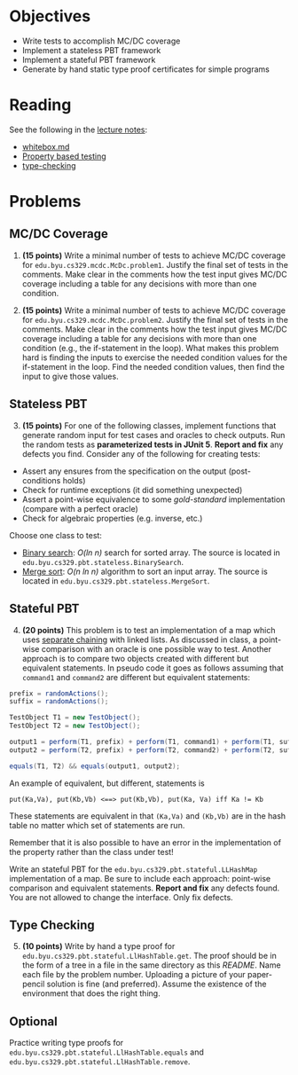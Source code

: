 # Objectives

  * Write tests to accomplish MC/DC coverage
  * Implement a stateless PBT framework
  * Implement a stateful PBT framework
  * Generate by hand static type proof certificates for simple programs

# Reading

See the following in the [lecture notes](https://bitbucket.org/byucs329/byu-cs-329-lecture-notes/src/master/):

  * [whitebox.md](https://bitbucket.org/byucs329/byu-cs-329-lecture-notes/src/master/whitebox/white-box.md)
  * [Property based testing](https://bitbucket.org/byucs329/byu-cs-329-lecture-notes/src/master/property-based-testing/)
  * [type-checking](https://bitbucket.org/byucs329/byu-cs-329-lecture-notes/src/master/type-checking.md)

# Problems

## MC/DC Coverage

1) **(15 points)** Write a minimal number of tests to achieve MC/DC coverage for `edu.byu.cs329.mcdc.McDc.problem1`. Justify the final set of tests in the comments. Make clear in the comments how the test input gives MC/DC coverage including a table for any decisions with more than one condition.

2) **(15 points)** Write a minimal number of tests to achieve MC/DC coverage for `edu.byu.cs329.mcdc.McDc.problem2`. Justify the final set of tests in the comments. Make clear in the comments how the test input gives MC/DC coverage including a table for any decisions with more than one condition (e.g., the if-statement in the loop). What makes this problem hard is finding the inputs to exercise the needed condition values for the if-statement in the loop. Find the needed condition values, then find the input to give those values.

## Stateless PBT

3) **(15 points)** For one of the following classes, implement functions that generate random input for test cases and oracles to check outputs. Run the random tests as **parameterized tests in JUnit 5**. **Report and fix** any defects you find. Consider any of the following for creating tests:

  * Assert any ensures from the specification on the output (post-conditions holds)
  * Check for runtime exceptions (it did something unexpected)
  * Assert a point-wise equivalence to some *gold-standard* implementation (compare with a perfect oracle)
  * Check for algebraic properties (e.g. inverse, etc.)

Choose one class to test:

  * [Binary search](https://en.wikipedia.org/wiki/Binary_search_algorithm): *O(ln n)* search for sorted array. The source is located in `edu.byu.cs329.pbt.stateless.BinarySearch`. 
  * [Merge sort](https://en.wikipedia.org/wiki/Merge_sort): *O(n ln n)* algorithm to sort an input array. The source is located in `edu.byu.cs329.pbt.stateless.MergeSort`.

## Stateful PBT

4) **(20 points)** This problem is to test an implementation of a map which uses [separate chaining](https://en.wikipedia.org/wiki/Hash_table) with linked lists. As discussed in class, a point-wise comparison with an oracle is one possible way to test. Another approach is to compare two objects created with different but equivalent statements. In pseudo code it goes as follows assuming that `command1` and `command2` are different but equivalent statements:

```java
prefix = randomActions();
suffix = randomActions();

TestObject T1 = new TestObject();
TestObject T2 = new TestObject();

output1 = perform(T1, prefix) + perform(T1, command1) + perform(T1, suffix);
output2 = perform(T2, prefix) + perform(T2, command2) + perform(T2, suffix);

equals(T1, T2) && equals(output1, output2);
```

An example of equivalent, but different, statements is

```
put(Ka,Va), put(Kb,Vb) <==> put(Kb,Vb), put(Ka, Va) iff Ka != Kb
```

These statements are equivalent in that `(Ka,Va)` and `(Kb,Vb)` are in the hash table no matter which set of statements are run.

Remember that it is also possible to have an error in the implementation of the property rather than the class under test!

Write an stateful PBT for the `edu.byu.cs329.pbt.stateful.LLHashMap` implementation of a map.  Be sure to include each approach: point-wise comparison and equivalent statements. **Report and fix** any defects found. You are not allowed to change the interface. Only fix defects. 

## Type Checking

5) **(10 points)** Write by hand a type proof for `edu.byu.cs329.pbt.stateful.LlHashTable.get`. The proof should be in the form of a tree in a file in the same directory as this *README*. Name each file by the problem number. Uploading a picture of your paper-pencil solution is fine (and preferred). Assume the existence of the environment that does the right thing. 

## Optional

Practice writing type proofs for  `edu.byu.cs329.pbt.stateful.LlHashTable.equals` and `edu.byu.cs329.pbt.stateful.LlHashTable.remove`. 
